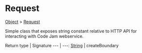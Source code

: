 
# Request

[Object]() > [Request](nullfr/faylixe/googlecodejam/client/executor/Request.md)


<p>Simple class that exposes string constant
 relative to HTTP API for interacting with
 Code Jam webservice.</p>

Return type | Signature
--- | ---:
[String]() | createBoundary
